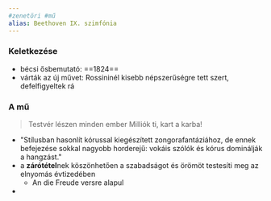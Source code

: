 ```yaml
---
#zenetöri #mű
alias: Beethoven IX. szimfónia
---
```


### Keletkezése
- bécsi ősbemutató: ==1824==
- várták az új művet: Rossininél kisebb népszerűségre tett szert, defelfigyeltek rá

### A mű
> Testvér lészen minden ember
> Milliók ti, kart a karba!

- "Stílusban hasonlít kórussal kiegészített zongorafantáziához, de ennek befejezése sokkal nagyobb horderejű: vokáis szólók és kórus dominálják a hangzást."
- a **zárótétel**nek köszönhetően a szabadságot és örömöt testesíti meg az elnyomás évtizedében
	- An die Freude versre alapul
- 
